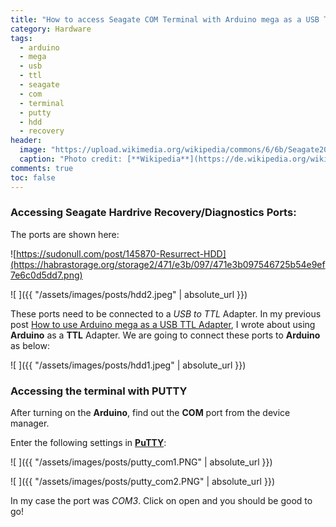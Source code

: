 ```yaml
---
title: "How to access Seagate COM Terminal with Arduino mega as a USB TTL Adapter and PuTTY"
category: Hardware
tags:
  - arduino
  - mega
  - usb
  - ttl
  - seagate
  - com
  - terminal
  - putty
  - hdd
  - recovery
header:
  image: "https://upload.wikimedia.org/wikipedia/commons/6/6b/Seagate2015_2c_horizontal_pos.png"
  caption: "Photo credit: [**Wikipedia**](https://de.wikipedia.org/wiki/Seagate_Technology)"
comments: true
toc: false
---
```


### Accessing Seagate Hardrive Recovery/Diagnostics Ports:

The ports are shown here:

![https://sudonull.com/post/145870-Resurrect-HDD](https://habrastorage.org/storage2/471/e3b/097/471e3b097546725b54e9ef7e6c0d5dd7.png)

![ ]({{ "/assets/images/posts/hdd2.jpeg" | absolute_url }})

These ports need to be connected to a *USB to TTL* Adapter. In my previous post [How to use Arduino mega as a USB TTL Adapter](https://arshadmehmood.com/hardware/use-arduino-mega-as-ttl-adapter/), I wrote about using **Arduino** as  a **TTL** Adapter. We are going to connect these ports to **Arduino** as below:

![ ]({{ "/assets/images/posts/hdd1.jpeg" | absolute_url }})

### Accessing the terminal with PUTTY

After turning on the **Arduino**, find out the **COM** port from the device manager. 

Enter the following settings in [**PuTTY**](http://www.chiark.greenend.org.uk/~sgtatham/putty/download.html):

![ ]({{ "/assets/images/posts/putty_com1.PNG" | absolute_url }})

![ ]({{ "/assets/images/posts/putty_com2.PNG" | absolute_url }})

In my case the port was *COM3*. Click on open and you should be good to go!





